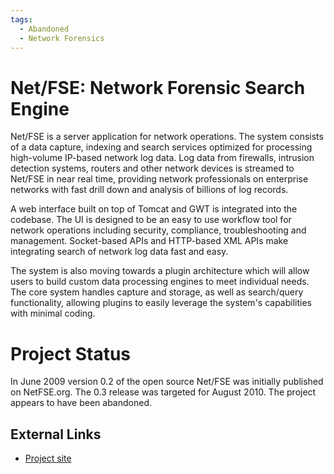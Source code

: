 ```yaml
---
tags:
  - Abandoned
  - Network Forensics
---
```

# Net/FSE: Network Forensic Search Engine

Net/FSE is a server application for network operations. The system
consists of a data capture, indexing and search services optimized for
processing high-volume IP-based network log data. Log data from
firewalls, intrusion detection systems, routers and other network
devices is streamed to Net/FSE in near real time, providing network
professionals on enterprise networks with fast drill down and analysis
of billions of log records.

A web interface built on top of Tomcat and GWT is integrated into the
codebase. The UI is designed to be an easy to use workflow tool for
network operations including security, compliance, troubleshooting and
management. Socket-based APIs and HTTP-based XML APIs make integrating
search of network log data fast and easy.

The system is also moving towards a plugin architecture which will allow
users to build custom data processing engines to meet individual needs.
The core system handles capture and storage, as well as search/query
functionality, allowing plugins to easily leverage the system's
capabilities with minimal coding.

# Project Status

In June 2009 version 0.2 of the open source Net/FSE was initially published on
NetFSE.org. The 0.3 release was targeted for August 2010. The project appears
to have been abandoned.

## External Links

* [Project site](https://code.google.com/archive/p/netfse)
